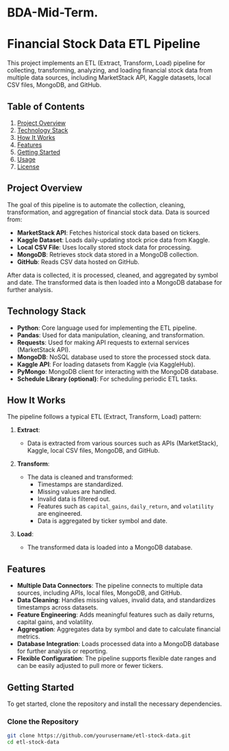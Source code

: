 # BDA-Mid-Term.
# Financial Stock Data ETL Pipeline

This project implements an ETL (Extract, Transform, Load) pipeline for collecting, transforming, analyzing, and loading financial stock data from multiple data sources, including MarketStack API, Kaggle datasets, local CSV files, MongoDB, and GitHub.

## Table of Contents

1. [Project Overview](#project-overview)
2. [Technology Stack](#technology-stack)
3. [How It Works](#how-it-works)
4. [Features](#features)
5. [Getting Started](#getting-started)
6. [Usage](#usage)
7. [License](#license)

## Project Overview

The goal of this pipeline is to automate the collection, cleaning, transformation, and aggregation of financial stock data. Data is sourced from:

- **MarketStack API**: Fetches historical stock data based on tickers.
- **Kaggle Dataset**: Loads daily-updating stock price data from Kaggle.
- **Local CSV File**: Uses locally stored stock data for processing.
- **MongoDB**: Retrieves stock data stored in a MongoDB collection.
- **GitHub**: Reads CSV data hosted on GitHub.

After data is collected, it is processed, cleaned, and aggregated by symbol and date. The transformed data is then loaded into a MongoDB database for further analysis.

## Technology Stack

- **Python**: Core language used for implementing the ETL pipeline.
- **Pandas**: Used for data manipulation, cleaning, and transformation.
- **Requests**: Used for making API requests to external services (MarketStack API).
- **MongoDB**: NoSQL database used to store the processed stock data.
- **Kaggle API**: For loading datasets from Kaggle (via KaggleHub).
- **PyMongo**: MongoDB client for interacting with the MongoDB database.
- **Schedule Library (optional)**: For scheduling periodic ETL tasks.
  
## How It Works

The pipeline follows a typical ETL (Extract, Transform, Load) pattern:

1. **Extract**:
   - Data is extracted from various sources such as APIs (MarketStack), Kaggle, local CSV files, MongoDB, and GitHub.
   
2. **Transform**:
   - The data is cleaned and transformed:
     - Timestamps are standardized.
     - Missing values are handled.
     - Invalid data is filtered out.
     - Features such as `capital_gains`, `daily_return`, and `volatility` are engineered.
     - Data is aggregated by ticker symbol and date.
   
3. **Load**:
   - The transformed data is loaded into a MongoDB database.

## Features

- **Multiple Data Connectors**: The pipeline connects to multiple data sources, including APIs, local files, MongoDB, and GitHub.
- **Data Cleaning**: Handles missing values, invalid data, and standardizes timestamps across datasets.
- **Feature Engineering**: Adds meaningful features such as daily returns, capital gains, and volatility.
- **Aggregation**: Aggregates data by symbol and date to calculate financial metrics.
- **Database Integration**: Loads processed data into a MongoDB database for further analysis or reporting.
- **Flexible Configuration**: The pipeline supports flexible date ranges and can be easily adjusted to pull more or fewer tickers.

## Getting Started

To get started, clone the repository and install the necessary dependencies.

### Clone the Repository

```bash
git clone https://github.com/yourusername/etl-stock-data.git
cd etl-stock-data
